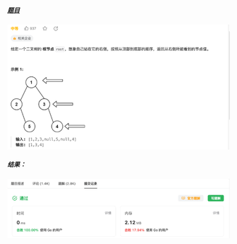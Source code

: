 ##### [题目](https://leetcode.cn/problems/binary-tree-right-side-view/description/)
![pic](img.png)
##### 结果：
![pic](result.png)